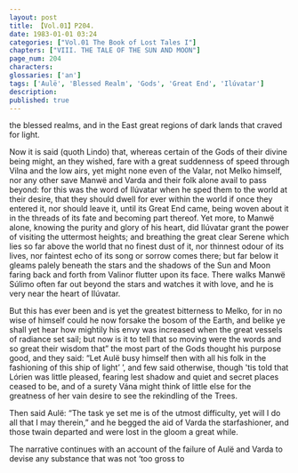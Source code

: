 ```yaml
---
layout: post
title: 【Vol.01】P204.
date: 1983-01-01 03:24
categories: ["Vol.01 The Book of Lost Tales I"]
chapters: ["VIII. THE TALE OF THE SUN AND MOON"]
page_num: 204
characters: 
glossaries: ['an']
tags: ['Aulë', 'Blessed Realm', 'Gods', 'Great End', 'Ilúvatar']
description: 
published: true
---
```


<p style="text-indent: 0;">
the blessed realms, and in the East great regions of dark lands that craved for light.
</p>

Now it is said (quoth Lindo) that, whereas certain of the Gods of their divine being might, an they wished, fare with a great suddenness of speed through Vilna and the low airs, yet might none even of the Valar, not Melko himself, nor any other save Manwë and Varda and their folk alone avail to pass beyond: for this was the word of Ilúvatar when he sped them to the world at their desire, that they should dwell for ever within the world if once they entered it, nor should leave it, until its Great End came, being woven about it in the threads of its fate and becoming part thereof. Yet more, to Manwë alone, knowing the purity and glory of his heart, did Ilúvatar grant the power of visiting the uttermost heights; and breathing the great clear Serene which lies so far above the world that no finest dust of it, nor thinnest odour of its lives, nor faintest echo of its song or sorrow comes there; but far below it gleams palely beneath the stars and the shadows of the Sun and Moon faring back and forth from Valinor flutter upon its face. There walks Manwë Súlimo often far out beyond the stars and watches it with love, and he is very near the heart of Ilúvatar.

But this has ever been and is yet the greatest bitterness to Melko, for in no wise of himself could he now forsake the bosom of the Earth, and belike ye shall yet hear how mightily his envy was increased when the great vessels of radiance set sail; but now is it to tell that so moving were the words and so great their wisdom that” the most part of the Gods thought his purpose good, and they said: “Let Aulë busy himself then with all his folk in the fashioning of this ship of light’ ’, and few said otherwise, though 'tis told that Lórien was little pleased, fearing lest shadow and quiet and secret places ceased to be, and of a surety Vána might think of little else for the greatness of her vain desire to see the rekindling of the Trees.

Then said Aulë: “The task ye set me is of the utmost difficulty, yet will I do all that I may therein,” and he begged the aid of Varda the starfashioner, and those twain departed and were lost in the gloom a great while.

The narrative continues with an account of the failure of Aulë and Varda to devise any substance that was not ‘too gross to

